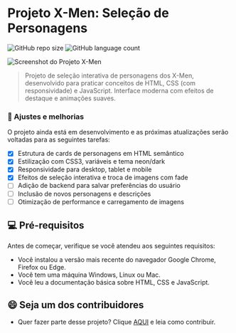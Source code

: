 # Projeto X-Men: Seleção de Personagens

![GitHub repo size](https://img.shields.io/github/repo-size/Kelvin1337/X-MEN?style=for-the-badge)
![GitHub language count](https://img.shields.io/github/languages/count/Kelvin1337/X-MEN?style=for-the-badge)

<img src="./src/img/screenshot.png" alt="Screenshot do Projeto X-Men">

> Projeto de seleção interativa de personagens dos X-Men, desenvolvido para praticar conceitos de HTML, CSS (com responsividade) e JavaScript. Interface moderna com efeitos de destaque e animações suaves.

### 🔄 Ajustes e melhorias

O projeto ainda está em desenvolvimento e as próximas atualizações serão voltadas para as seguintes tarefas:

- [x] Estrutura de cards de personagens em HTML semântico
- [x] Estilização com CSS3, variáveis e tema neon/dark
- [x] Responsividade para desktop, tablet e mobile
- [x] Efeitos de seleção interativa e troca de imagens com fade
- [ ] Adição de backend para salvar preferências do usuário
- [ ] Inclusão de novos personagens e descrições
- [ ] Otimização de performance e carregamento de imagens

## 💻 Pré-requisitos

Antes de começar, verifique se você atendeu aos seguintes requisitos:

- Você instalou a versão mais recente do navegador Google Chrome, Firefox ou Edge.
- Você tem uma máquina Windows, Linux ou Mac.
- Você leu a documentação básica sobre HTML, CSS e JavaScript.

## 😄 Seja um dos contribuidores
- Quer fazer parte desse projeto? Clique [AQUI](CONTRIBUTING.md) e leia como contribuir.

